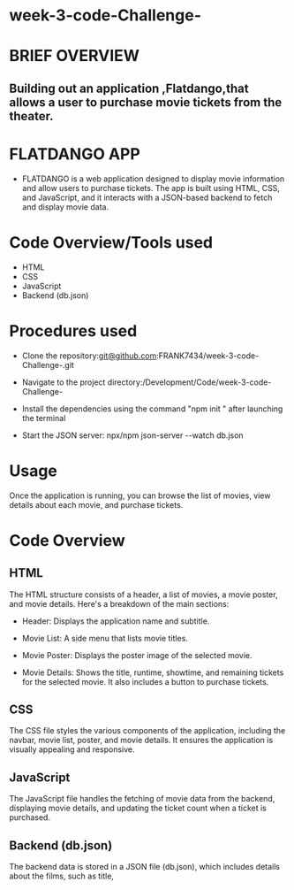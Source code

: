 # week-3-code-Challenge-

# BRIEF OVERVIEW

## Building out an application ,Flatdango,that allows a user to purchase movie tickets from the theater. 

# FLATDANGO APP

- FLATDANGO is a web application designed to display movie information and allow users to purchase tickets. The app is built using HTML, CSS, and JavaScript, and it interacts with a JSON-based backend to fetch and display movie data.

# Code Overview/Tools used 
- HTML
- CSS
- JavaScript
- Backend (db.json)

# Procedures used 

- Clone the repository:git@github.com:FRANK7434/week-3-code-Challenge-.git

- Navigate to the project directory:/Development/Code/week-3-code-Challenge-

- Install the dependencies using the command "npm init " after launching the terminal 

- Start the JSON server: npx/npm  json-server --watch db.json

# Usage

Once the application is running, you can browse the list of movies, view details about each movie, and purchase tickets.

# Code Overview

## HTML

The HTML structure consists of a header, a list of movies, a movie poster, and movie details. Here's a breakdown of the main sections:

- Header: Displays the application name and subtitle.

- Movie List: A side menu that lists movie titles.

- Movie Poster: Displays the poster image of the selected movie.

- Movie Details: Shows the title, runtime, showtime, and remaining tickets for the selected movie. It also includes a button to purchase tickets.

## CSS

The CSS file styles the various components of the application, including the navbar, movie list, poster, and movie details. It ensures the application is visually appealing and responsive.

## JavaScript

The JavaScript file handles the fetching of movie data from the backend, displaying movie details, and updating the ticket count when a ticket is purchased.

## Backend (db.json)

The backend data is stored in a JSON file (db.json), which includes details about the films, such as title,
